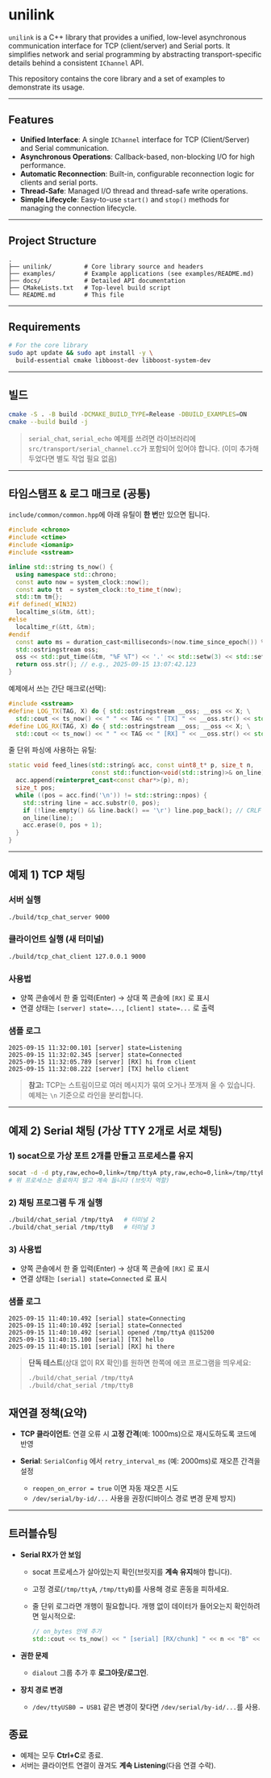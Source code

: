 # unilink

`unilink` is a C++ library that provides a unified, low-level asynchronous communication interface for TCP (client/server) and Serial ports. It simplifies network and serial programming by abstracting transport-specific details behind a consistent `IChannel` API.

This repository contains the core library and a set of examples to demonstrate its usage.

---

## Features

*   **Unified Interface**: A single `IChannel` interface for TCP (Client/Server) and Serial communication.
*   **Asynchronous Operations**: Callback-based, non-blocking I/O for high performance.
*   **Automatic Reconnection**: Built-in, configurable reconnection logic for clients and serial ports.
*   **Thread-Safe**: Managed I/O thread and thread-safe write operations.
*   **Simple Lifecycle**: Easy-to-use `start()` and `stop()` methods for managing the connection lifecycle.

---

## Project Structure

```
.
├── unilink/         # Core library source and headers
├── examples/        # Example applications (see examples/README.md)
├── docs/            # Detailed API documentation
├── CMakeLists.txt   # Top-level build script
└── README.md        # This file
```

---

## Requirements

```bash
# For the core library
sudo apt update && sudo apt install -y \
  build-essential cmake libboost-dev libboost-system-dev
```

---

## 빌드

```bash
cmake -S . -B build -DCMAKE_BUILD_TYPE=Release -DBUILD_EXAMPLES=ON
cmake --build build -j
```

> `serial_chat`, `serial_echo` 예제를 쓰려면 라이브러리에 `src/transport/serial_channel.cc`가 포함되어 있어야 합니다.
> (이미 추가해두었다면 별도 작업 필요 없음)

---

## 타임스탬프 & 로그 매크로 (공통)

`include/common/common.hpp`에 아래 유틸이 **한 번**만 있으면 됩니다.

```cpp
#include <chrono>
#include <ctime>
#include <iomanip>
#include <sstream>

inline std::string ts_now() {
  using namespace std::chrono;
  const auto now = system_clock::now();
  const auto tt  = system_clock::to_time_t(now);
  std::tm tm{};
#if defined(_WIN32)
  localtime_s(&tm, &tt);
#else
  localtime_r(&tt, &tm);
#endif
  const auto ms = duration_cast<milliseconds>(now.time_since_epoch()) % 1000;
  std::ostringstream oss;
  oss << std::put_time(&tm, "%F %T") << '.' << std::setw(3) << std::setfill('0') << ms.count();
  return oss.str(); // e.g., 2025-09-15 13:07:42.123
}
```

예제에서 쓰는 간단 매크로(선택):

```cpp
#include <sstream>
#define LOG_TX(TAG, X) do { std::ostringstream __oss; __oss << X; \
  std::cout << ts_now() << " " << TAG << " [TX] " << __oss.str() << std::endl; } while(0)
#define LOG_RX(TAG, X) do { std::ostringstream __oss; __oss << X; \
  std::cout << ts_now() << " " << TAG << " [RX] " << __oss.str() << std::endl; } while(0)
```

줄 단위 파싱에 사용하는 유틸:

```cpp
static void feed_lines(std::string& acc, const uint8_t* p, size_t n,
                       const std::function<void(std::string)>& on_line) {
  acc.append(reinterpret_cast<const char*>(p), n);
  size_t pos;
  while ((pos = acc.find('\n')) != std::string::npos) {
    std::string line = acc.substr(0, pos);
    if (!line.empty() && line.back() == '\r') line.pop_back(); // CRLF 처리
    on_line(line);
    acc.erase(0, pos + 1);
  }
}
```

---

## 예제 1) TCP 채팅

### 서버 실행

```bash
./build/tcp_chat_server 9000
```

### 클라이언트 실행 (새 터미널)

```bash
./build/tcp_chat_client 127.0.0.1 9000
```

### 사용법

* 양쪽 콘솔에서 한 줄 입력(Enter) → 상대 쪽 콘솔에 `[RX]` 로 표시
* 연결 상태는 `[server] state=...`, `[client] state=...` 로 출력

### 샘플 로그

```
2025-09-15 11:32:00.101 [server] state=Listening
2025-09-15 11:32:02.345 [server] state=Connected
2025-09-15 11:32:05.789 [server] [RX] hi from client
2025-09-15 11:32:08.222 [server] [TX] hello client
```

> **참고:** TCP는 스트림이므로 여러 메시지가 묶여 오거나 쪼개져 올 수 있습니다. 예제는 `\n` 기준으로 라인을 분리합니다.

---

## 예제 2) Serial 채팅 (가상 TTY 2개로 서로 채팅)

### 1) socat으로 가상 포트 2개를 만들고 **프로세스를 유지**

```bash
socat -d -d pty,raw,echo=0,link=/tmp/ttyA pty,raw,echo=0,link=/tmp/ttyB
# 위 프로세스는 종료하지 말고 계속 둡니다 (브릿지 역할)
```

### 2) 채팅 프로그램 두 개 실행

```bash
./build/chat_serial /tmp/ttyA   # 터미널 2
./build/chat_serial /tmp/ttyB   # 터미널 3
```

### 3) 사용법

* 양쪽 콘솔에서 한 줄 입력(Enter) → 상대 쪽 콘솔에 `[RX]` 로 표시
* 연결 상태는 `[serial] state=Connected` 로 표시

### 샘플 로그

```
2025-09-15 11:40:10.492 [serial] state=Connecting
2025-09-15 11:40:10.492 [serial] state=Connected
2025-09-15 11:40:10.492 [serial] opened /tmp/ttyA @115200
2025-09-15 11:40:15.100 [serial] [TX] hello
2025-09-15 11:40:15.101 [serial] [RX] hi there
```

> **단독 테스트**(상대 없이 RX 확인)를 원하면 한쪽에 에코 프로그램을 띄우세요:
>
> ```bash
> ./build/chat_serial /tmp/ttyA
> ./build/chat_serial /tmp/ttyB
> ```



## 재연결 정책(요약)

* **TCP 클라이언트**: 연결 오류 시 **고정 간격**(예: 1000ms)으로 재시도하도록 코드에 반영
* **Serial**: `SerialConfig` 에서 `retry_interval_ms` (예: 2000ms)로 재오픈 간격을 설정

  * `reopen_on_error = true` 이면 자동 재오픈 시도
  * `/dev/serial/by-id/...` 사용을 권장(디바이스 경로 변경 문제 방지)

---

## 트러블슈팅

* **Serial RX가 안 보임**

  * socat 프로세스가 살아있는지 확인(브릿지를 **계속 유지**해야 합니다).
  * 고정 경로(`/tmp/ttyA`, `/tmp/ttyB`)를 사용해 경로 혼동을 피하세요.
  * 줄 단위 로그라면 개행이 필요합니다. 개행 없이 데이터가 들어오는지 확인하려면 일시적으로:

    ```cpp
    // on_bytes 안에 추가
    std::cout << ts_now() << " [serial] [RX/chunk] " << n << "B" << std::endl;
    ```

* **권한 문제**

  * `dialout` 그룹 추가 후 **로그아웃/로그인**.
* **장치 경로 변경**

  * `/dev/ttyUSB0 → USB1` 같은 변경이 잦다면 `/dev/serial/by-id/...`를 사용.

## 종료

* 예제는 모두 **Ctrl+C**로 종료.
* 서버는 클라이언트 연결이 끊겨도 **계속 Listening**(다음 연결 수락).
